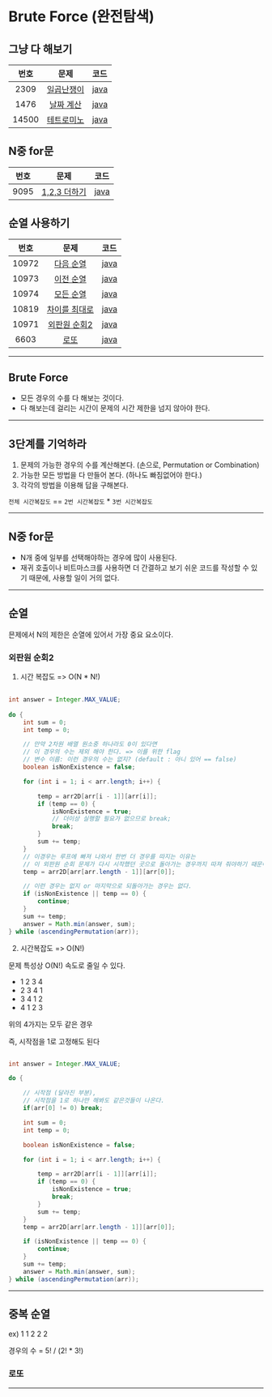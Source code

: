 # Brute Force (완전탐색)

## 그냥 다 해보기
| 번호 | 문제 | 코드 |
|:---:|:---:|:---|
| 2309 | [일곱난쟁이](https://www.acmicpc.net/problem/2309) | [java](https://github.com/hwlee9505/Algorithm/blob/master/boj/2309.java) |
| 1476 | [날짜 계산](https://www.acmicpc.net/problem/1476) | [java](https://github.com/hwlee9505/Algorithm/blob/master/boj/1476.java) |
| 14500 | [테트로미노](https://www.acmicpc.net/problem/14500) | [java](https://github.com/hwlee9505/Algorithm/blob/master/boj/14500.java) |

## N중 for문

| 번호 | 문제 | 코드 |
|:---:|:---:|:---|
| 9095 | [1,2,3 더하기](https://www.acmicpc.net/problem/9095) | [java](https://github.com/hwlee9505/Algorithm/blob/master/boj/9095.java) |


## 순열 사용하기  
| 번호 | 문제 | 코드 |
|:---:|:---:|:---|
| 10972 | [다음 순열](https://www.acmicpc.net/problem/10972) | [java](https://github.com/hwlee9505/Algorithm/blob/master/boj/10972.java) |
| 10973 | [이전 순열](https://www.acmicpc.net/problem/10973) | [java](https://github.com/hwlee9505/Algorithm/blob/master/boj/10973.java) |
| 10974 | [모든 순열](https://www.acmicpc.net/problem/10974) | [java](https://github.com/hwlee9505/Algorithm/blob/master/boj/10974.java) |
| 10819 | [차이를 최대로](https://www.acmicpc.net/problem/10819) | [java](https://github.com/hwlee9505/Algorithm/blob/master/boj/10819.java) |
| 10971 | [외판원 순회2](https://www.acmicpc.net/problem/10971) | [java](https://github.com/hwlee9505/Algorithm/blob/master/boj/10971.java) |
| 6603  | [로또](https://www.acmicpc.net/problem/6603) | [java](https://github.com/hwlee9505/Algorithm/blob/master/boj/6603.java) |


---

## Brute Force

- 모든 경우의 수를 다 해보는 것이다.  
- 다 해보는데 걸리는 시간이 문제의 시간 제한을 넘지 않아야 한다.  

---

## 3단계를 기억하라

1. 문제의 가능한 경우의 수를 계산해본다. (손으로, Permutation or Combination)  
2. 가능한 모든 방법을 다 만들어 본다. (하나도 빠짐없어야 한다.)  
3. 각각의 방법을 이용해 답을 구해본다.  

`전체 시간복잡도` == `2번 시간복잡도` * `3번 시간복잡도`  

---

## N중 for문

* N개 중에 일부를 선택해야하는 경우에 많이 사용된다.  
* 재귀 호출이나 비트마스크를 사용하면 더 간결하고 보기 쉬운 코드를 작성할 수 있기 때문에, 사용할 일이 거의 없다.  

---

## 순열

믄제에서 N의 제한은 순열에 있어서 가장 중요 요소이다.  

### 외판원 순회2

1. 시간 복잡도 => O(N * N!)

```java
    
int answer = Integer.MAX_VALUE;
        
do {
    int sum = 0;
    int temp = 0;

    // 만약 2차원 배열 원소중 하나라도 0이 있다면
    // 이 경우의 수는 제외 해야 한다. => 이를 위한 flag
    // 변수 이름: 이런 경우의 수는 없지? (default : 아니 있어 == false)
    boolean isNonExistence = false;

    for (int i = 1; i < arr.length; i++) {

        temp = arr2D[arr[i - 1]][arr[i]];
        if (temp == 0) {
            isNonExistence = true;
            // 더이상 실행할 필요가 없으므로 break;
            break;
        }
        sum += temp;
    }
    // 이경우는 루프에 빠져 나와서 한번 더 경우를 따지는 이유는
    // 이 외판원 순회 문제가 다시 시작했던 곳으로 돌아가는 경우까지 따져 줘야하기 때문이다.
    temp = arr2D[arr[arr.length - 1]][arr[0]];

    // 이런 경우는 없지 or 마지막으로 되돌아가는 경우는 없다.
    if (isNonExistence || temp == 0) {
        continue;
    }
    sum += temp;
    answer = Math.min(answer, sum);
} while (ascendingPermutation(arr));
```

2. 시간복잡도 => O(N!)

문제 특성상 O(N!) 속도로 줄일 수 있다.  

* 1 2 3 4
* 2 3 4 1  
* 3 4 1 2  
* 4 1 2 3  

위의 4가지는 모두 같은 경우  

즉, 시작점을 1로 고정해도 된다  

```java

int answer = Integer.MAX_VALUE;

do {

    // 시작점 (달라진 부분), 
    // 시작점을 1로 하나만 해봐도 같은것들이 나온다.
    if(arr[0] != 0) break;

    int sum = 0;
    int temp = 0;

    boolean isNonExistence = false;

    for (int i = 1; i < arr.length; i++) {

        temp = arr2D[arr[i - 1]][arr[i]];
        if (temp == 0) {
            isNonExistence = true;
            break;
        }
        sum += temp;
    }
    temp = arr2D[arr[arr.length - 1]][arr[0]];

    if (isNonExistence || temp == 0) {
        continue;
    }
    sum += temp;
    answer = Math.min(answer, sum);
} while (ascendingPermutation(arr));
```

---

## 중복 순열

ex) 1 1 2 2 2  

경우의 수 = 5! / (2! * 3!)  

### 로또

---
